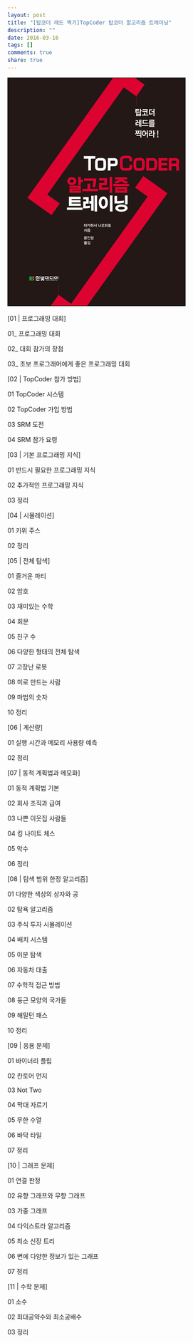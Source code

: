 ```yaml
---
layout: post
title: "[탑코더 레드 찍기]TopCoder 탑코더 알고리즘 트레이닝"
description: ""
date: 2016-03-16
tags: []
comments: true
share: true
---
```


  

![](/assets/images/posts/529/2322D14456E9186931E646.GIF)

  

  

  

[01 | 프로그래밍 대회]

01_ 프로그래밍 대회

02_ 대회 참가의 장점

03_ 초보 프로그래머에게 좋은 프로그래밍 대회

  

[02 | TopCoder 참가 방법]

01 TopCoder 시스템

02 TopCoder 가입 방법

03 SRM 도전

04 SRM 참가 요령

  

[03 | 기본 프로그래밍 지식]

01 반드시 필요한 프로그래밍 지식

02 추가적인 프로그래밍 지식

03 정리

  

[04 | 시뮬레이션]

01 키위 주스

02 정리

  

[05 | 전체 탐색]

01 즐거운 파티

02 암호

03 재미있는 수학

04 회문

05 친구 수

06 다양한 형태의 전체 탐색

07 고장난 로봇

08 미로 만드는 사람

09 마법의 숫자

10 정리

  

[06 | 계산량]

01 실행 시간과 메모리 사용량 예측

02 정리

  

[07 | 동적 계획법과 메모화]

01 동적 계획법 기본

02 회사 조직과 급여

03 나쁜 이웃집 사람들

04 킹 나이트 체스

05 악수

06 정리

  

[08 | 탐색 범위 한정 알고리즘]

01 다양한 색상의 상자와 공

02 탐욕 알고리즘

03 주식 투자 시뮬레이션

04 배치 시스템

05 이분 탐색

06 자동차 대출

07 수학적 접근 방법

08 둥근 모양의 국가들

09 해밀턴 패스

10 정리

  

[09 | 응용 문제]

01 바이너리 플립

02 칸토어 먼지

03 Not Two

04 막대 자르기

05 무한 수열

06 바닥 타일

07 정리

  

[10 | 그래프 문제]

01 연결 판정

02 유향 그래프와 무향 그래프

03 가중 그래프

04 다익스트라 알고리즘

05 최소 신장 트리

06 변에 다양한 정보가 있는 그래프

07 정리

  

[11 | 수학 문제]

01 소수

02 최대공약수와 최소공배수

03 정리


